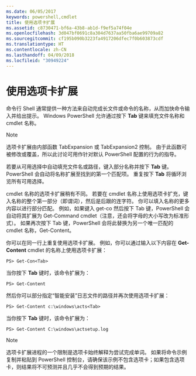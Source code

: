 ```yaml
---
ms.date: 06/05/2017
keywords: powershell,cmdlet
title: 使用选项卡扩展
ms.assetid: c8730471-bf6a-43b8-ab1d-f9ef5a74f04e
ms.openlocfilehash: 3d047bf0691c8a304d7637aa50fba6ae99709a82
ms.sourcegitcommit: cf195b090b3223fa4917206dfec7f0b603873cdf
ms.translationtype: HT
ms.contentlocale: zh-CN
ms.lasthandoff: 04/09/2018
ms.locfileid: "30949224"
---
```

# <a name="using-tab-expansion"></a>使用选项卡扩展

命令行 Shell 通常提供一种方法来自动完成长文件或命令的名称，从而加快命令输入并给出提示。 Windows PowerShell 允许通过按下 **Tab** 键来填充文件名称和 cmdlet 名称。

> [!NOTE]
> 选项卡扩展由内部函数 TabExpansion 或 TabExpansion2 控制。 由于此函数可被修改或覆盖，所以此讨论可用作针对默认 PowerShell 配置的行为的指导。

若要从可用选择中自动填充文件名或路径，键入部分名称并按下 **Tab** 键。 PowerShell 会自动将名称扩展至找到的第一个匹配项。 重复按下 **Tab** 将循环浏览所有可用选择。

cmdlet 名称的选项卡扩展稍有不同。 若要在 cmdlet 名称上使用选项卡扩充，键入名称的整个第一部分（即谓词），然后是后跟的连字符。 你可以填入名称的更多内容以进行部分匹配。 例如，如果键入 get-co 然后按下 Tab 键，PowerShell 会自动将其扩展为 Get-Command cmdlet（注意，还会将字母的大小写改为标准形式）。 如果再次按下 Tab 键，PowerShell 会将此替换为另一个唯一匹配的 cmdlet 名称，Get-Content。

你可以在同一行上重复使用选项卡扩展。 例如，你可以通过输入以下内容在 **Get-Content** cmdlet 的名称上使用选项卡扩展：

```
PS> Get-Con<Tab>
```

当你按下 **Tab** 键时，该命令扩展为：

```
PS> Get-Content
```

然后你可以部分指定“智能安装”日志文件的路径并再次使用选项卡扩展：

```
PS> Get-Content c:\windows\acts<Tab>
```

当你按下 **Tab** 键时，该命令扩展为：

```
PS> Get-Content C:\windows\actsetup.log
```

> [!NOTE]
> 选项卡扩展进程的一个限制是选项卡始终解释为尝试完成单词。 如果将命令示例复制并粘贴到 PowerShell 控制台，请确保该示例不包含选项卡；如果包含选项卡，则结果将不可预测并且几乎不会得到预期的结果。